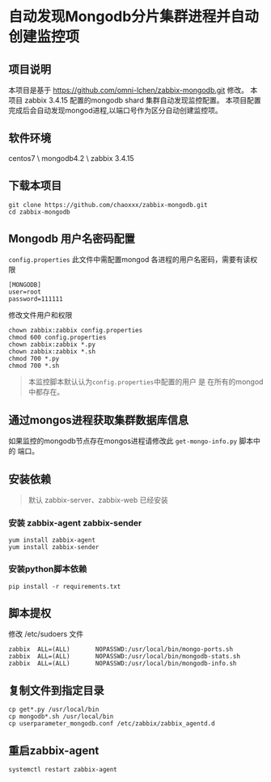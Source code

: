 # 自动发现Mongodb分片集群进程并自动创建监控项

## 项目说明
本项目是基于 https://github.com/omni-lchen/zabbix-mongodb.git 修改。 
本项目 zabbix 3.4.15 配置的mongodb shard 集群自动发现监控配置。
本项目配置完成后会自动发现mongod进程,以端口号作为区分自动创建监控项。

## 软件环境

centos7 \ mongodb4.2 \ zabbix 3.4.15


## 下载本项目

```
git clone https://github.com/chaoxxx/zabbix-mongodb.git
cd zabbix-mongodb
```

## Mongodb 用户名密码配置

`config.properties` 此文件中需配置mongod 各进程的用户名密码，需要有读权限

```
[MONGODB]
user=root
password=111111
```

修改文件用户和权限

```
chown zabbix:zabbix config.properties
chmod 600 config.properties
chown zabbix:zabbix *.py
chown zabbix:zabbix *.sh
chmod 700 *.py
chmod 700 *.sh
```

>本监控脚本默认认为`config.properties`中配置的用户 是 在所有的mongod中都存在。

## 通过mongos进程获取集群数据库信息

如果监控的mongodb节点存在mongos进程请修改此 `get-mongo-info.py` 脚本中的 端口。 

## 安装依赖
>默认 zabbix-server、zabbix-web 已经安装

### 安装 zabbix-agent zabbix-sender
```
yum install zabbix-agent
yum install zabbix-sender
```

### 安装python脚本依赖

```
pip install -r requirements.txt
```

## 脚本提权

修改 /etc/sudoers 文件

```
zabbix  ALL=(ALL)       NOPASSWD:/usr/local/bin/mongo-ports.sh
zabbix  ALL=(ALL)       NOPASSWD:/usr/local/bin/mongodb-stats.sh
zabbix  ALL=(ALL)       NOPASSWD:/usr/local/bin/mongodb-info.sh
```

## 复制文件到指定目录

```
cp get*.py /usr/local/bin
cp mongodb*.sh /usr/local/bin
cp userparameter_mongodb.conf /etc/zabbix/zabbix_agentd.d
```
## 重启zabbix-agent

```
systemctl restart zabbix-agent
```